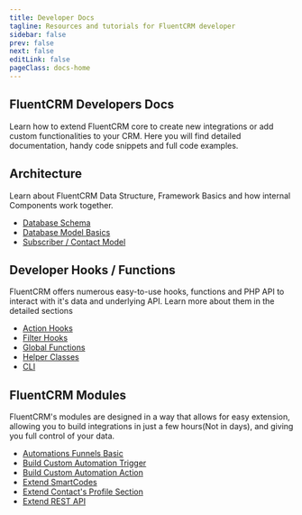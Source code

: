 ```yaml
---
title: Developer Docs
tagline: Resources and tutorials for FluentCRM developer
sidebar: false
prev: false
next: false
editLink: false
pageClass: docs-home
---
```


<section id="home-hero">
  <h1>FluentCRM Developers Docs</h1>
  <p>Learn how to extend FluentCRM core to create new integrations or add custom functionalities to your CRM. Here you will find detailed documentation, handy code snippets and full code examples.</p>
</section>

<section id="home-get-started" class="home-content">
  <div>
    <h2>Architecture</h2>
    <p>Learn about FluentCRM Data Structure, Framework Basics and how internal Components work together.</p>
  </div>
  <div>
    <ul>
      <li><a href="./database/">Database Schema</a></li>
      <li><a href="./database/models/">Database Model Basics</a></li>
      <li><a href="./database/models/subscriber">Subscriber / Contact Model</a></li>
    </ul>
  </div>
</section>

<section id="home-internals" class="home-content">
  <div>
    <h2>Developer Hooks / Functions</h2>
    <p>FluentCRM offers numerous easy-to-use hooks, functions and PHP API to interact with it's data and underlying API. Learn more about them in the detailed sections</p>
  </div>
  <div>
    <ul>
      <li><a href="./hooks/actions/">Action Hooks</a></li>
      <li><a href="./hooks/filters/">Filter Hooks</a></li>
      <li><a href="./global-functions/">Global Functions</a></li>
      <li><a href="./helpers/">Helper Classes</a></li>
      <li><a href="./cli/">CLI</a></li>
    </ul>
  </div>
</section>

<section id="home-components" class="home-content">
  <div>
    <h2>FluentCRM Modules</h2>
    <p>FluentCRM's modules are designed in a way that allows for easy extension, allowing you to build integrations in just a few 
    hours(Not in days), and giving you full control of your data.</p>
</div>
  <div>
    <ul>
      <li><a href="./modules/automation/">Automations Funnels Basic</a></li>
      <li><a href="./modules/trigger/">Build Custom Automation Trigger</a></li>
      <li><a href="./modules/action/">Build Custom Automation Action</a></li>
      <li><a href="./modules/smart-code/">Extend SmartCodes</a></li>
      <li><a href="./modules/contact-profile-section/">Extend Contact's Profile Section</a></li>
      <!-- ><li><a href="./global-navigation/">Extend Global Navigation menu</a></li> -->
      <li><a href="./extending-rest-api/">Extend REST API</a></li>
    </ul>
  </div>
</section>
